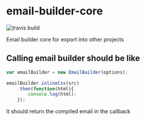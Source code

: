 email-builder-core
==================

![travis build](https://travis-ci.org/Email-builder/email-builder-core.svg?branch=develop)

Email builder core for export into other projects

## Calling email builder should be like

```javascript
var emailBuilder = new EmailBuilder(options);

emailBuilder.inlineCss(src)
    .then(function(html){
        console.log(html);
    });
```

It should return the compiled email in the callback

